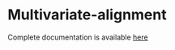 # Multivariate-alignment
Complete documentation is available [here](https://docs.google.com/document/d/1G1XyiY8uujTck8ne4my0-8fVPqN3H4P4-L1XAs252qU/edit)
